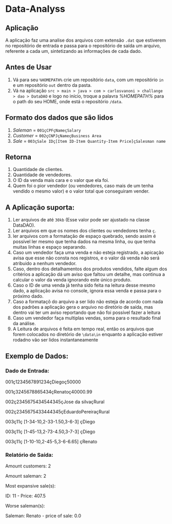 # Data-Analyss

## Aplicação

A aplicação faz uma analise dos arquivos com extensão `.dat` que estiverem no repositório de entrada e passa para o repositório de saída um arquivo, referente a cada um, sintetizando as informações de cada dado.

## Antes de Usar

1. Vá para seu `%HOMEPATH%` crie um repositório `data`, com um repositório `in` e um repositório `out` dentro da pasta.
2. Vá na aplicação `src > main > java > com > carlosvanoni > challange > dao > DataDAO` e logo no início, troque a palavra *%HOMEPATH%* para o path do seu HOME, onde está o repositório `/data`. 

## Formato dos dados que são lidos
1. *Saleman* = `001çCPFçNameçSalary`
2. *Customer* = `002çCNPJçNameçBusiness Area`
3. *Sale* = `003çSale IDç[Item ID-Item Quantity-Item Price]çSalesman name`


## Retorna 
1. Quantidade de clientes.
2. Quantidade de vendedores.
3. O ID da venda mais cara e o valor que ela foi.
4. Quem foi o pior vendedor (ou vendedores, caso mais de um tenha vendido o mesmo valor) e o valor total que conseguiram vender.


## A Aplicação suporta:
1. Ler arquivos de até `30kb` (Esse valor pode ser ajustado na classe DataDAO).
2. Ler arquivos em que os nomes dos clientes ou vendedores tenha `ç`.
3. ler arquivos com a formatação de espaço quebrado, sendo assim é possível ler mesmo que tenha dados na mesma linha, ou que tenha muitas linhas e espaço separando.
4. Caso um vendedor faça uma venda e não esteja registrado, a apicação avisa que esse não consta nos registros, e o valor dá venda não será atribuido a nenhum vendedor.
5. Caso, dentro dos detalhamentos dos produtos vendidos, falte algum dos critérios a aplicação dá um aviso que faltou um detalhe, mas continua a calcular o valor da venda ignorando este único produto.
6. Caso o ID de uma venda já tenha sido feita na leitura desse mesmo dado, a aplicação avisa no console, ignora essa venda e passa para o próximo dado.
7. Caso a formataçõ do arquivo a ser lido não esteja de acordo com nada dos padrões a aplicação gera o arquivo no diretório de saída, mas dentro vai ter um aviso reportando que não foi possível fazer a leitura
8. Caso um vendedor faça multiplas vendas, soma para o resultado final da análise.
6. A Leitura de arquivos é feita em tempo real, então os arquivos que forem colocados no diretório de `\data\in` enquanto a aplicação estiver rodadno vão ser lidos instantaneamente

## Exemplo de Dados:

### Dado de Entrada: 
001ç1234567891234çDiegoç50000

001ç3245678865434çRenatoç40000.99

002ç2345675434544345çJose da silvaçRural

002ç2345675433444345çEduardoPereiraçRural

003ç11ç [1-34-10,2-33-1.50,3-6-3] çDiego

003ç11ç [1-45-13,2-73-4.50,3-7-3] çDiego

003ç11ç [1-10-10,2-45-5,3-6-6.65] çRenato


### Relatório de Saída:
Amount customers: 2

Amount saleman: 2

Most expansive sale(s):

ID: 11 - Price: 407.5

Worse saleman(s):

Saleman: Renato - price of sale: 0.0
